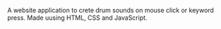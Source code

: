 A website application to crete drum sounds on mouse click or keyword press. Made uusing HTML, CSS and JavaScript.
